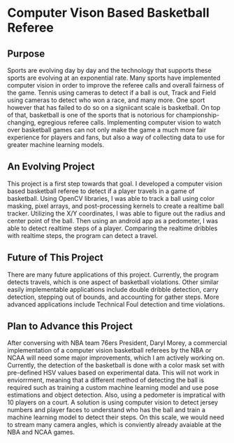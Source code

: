 # Computer Vison Based Basketball Referee

## Purpose
Sports are evolving day by day and the technology that supports these sports are evolving at an exponential rate. Many sports have implemented computer vision in order to improve the referee calls and overall fairness of the game. Tennis using cameras to detect if a ball is out, Track and Field using cameras to detect who won a race, and many more. One sport however that has failed to do so on a signiicant scale is basketball. On top of that, basketball is one of the sports that is notorious for championship-changing, egregious referee calls. Implementing computer vision to watch over basketball games can not only make the game a much more fair experience for players and fans, but also a way of collecting data to use for greater machine learning models.



## An Evolving Project
This project is a first step towards that goal. I developed a computer vision based basketball referee to detect if a player travels in a game of basketball. Using OpenCV libraries, I was able to track a ball using color masking, pixel arrays, and post-processing kernels to create a realtime ball tracker. Utilizing the X/Y coordinates, I was able to figure out the radius and center point of the ball. Then using an android app as a pedometer, I was able to detect realtime steps of a player. Comparing the realtime dribbles with realtime steps, the program can detect a travel.

## Future of This Project
There are many future applications of this project. Currently, the program detects travels, which is one aspect of basketball violations. Other similar easily implementable applications include double dribble detection, carry detection, stepping out of bounds, and accounting for gather steps. More advanced applications include Technical Foul detection and time violations.

## Plan to Advance this Project
After conversing with NBA team 76ers President, Daryl Morey, a commercial implementation of a computer vision basketball referees by the NBA or NCAA will need some major improvements, which I am actively working on. Currently, the detection of the basketball is done with a color mask set with pre-defined HSV values based on experimental data. This will not work in enviorrment, meaning that a different method of detecting the ball is required such as training a custom machine learning model and use pose estimations and object detection. Also, using a pedometer is impratical with 10 players on a court. A solution is using computer vision to detect jersey numbers and player faces to understand who has the ball and train a machine learning model to detect their steps. On this scale, we would need to stream many camera angles, which is conviently already avaiable at the NBA and NCAA games.




